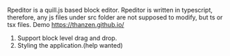 Rpeditor is a quill.js based block editor.
Rpeditor is written in typescript, therefore, any js files under src folder are not supposed to modify,
but ts or tsx files.
Demo https://thanzen.github.io/

1. Support block level  drag and drop.
2. Styling the application.(help wanted)
